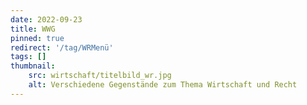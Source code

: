 ```yaml
---
date: 2022-09-23
title: WWG
pinned: true
redirect: '/tag/WRMenü'
tags: []
thumbnail: 
    src: wirtschaft/titelbild_wr.jpg
    alt: Verschiedene Gegenstände zum Thema Wirtschaft und Recht
---
```


